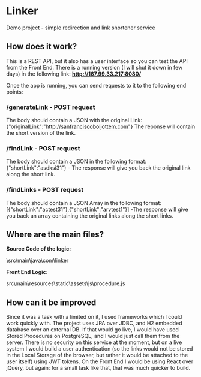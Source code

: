 # Linker
Demo project - simple redirection and link shortener service

## How does it work?

This is a REST API, but it also has a user interface so you can test the API from the Front End. There is a running version (I will shut it down in few days) in the following link: **http://167.99.33.217:8080/**

Once the app is running, you can send requests to it to the following end points:

### /generateLink    -   POST request
The body should contain a JSON with the original Link: {"originalLink":"http://sanfranciscoboljottem.com"}
The reponse will contain the short version of the link.

### /findLink    -   POST request
The body should contain a JSON in the following format: {"shortLink":"asdksi31"} - The response will give you back the original link along the short link.

### /findLinks    -   POST request
The body should contain a JSON Array in the following format: [{"shortLink":"actest31"},{"shortLink":"arvtest1"}] -The response will give you back an array containing the original links along the short links.

## Where are the main files?
**Source Code of the logic:**

\src\main\java\com\linker

**Front End Logic:**

src\main\resources\static\assets\js\procedure.js

## How can it be improved ##
Since it was a task with a limited on it, I used frameworks which I could work quickly with. The project uses JPA over JDBC, and H2 embedded database over an external DB. If that would go live, I would have used Stored Procedures on PostgreSQL, and I would just call them from the server. There is no security on this service at the moment, but on a live system I would build a user authentication (so the links would not be stored in the Local Storage of the browser, but rather it would be attached to the user itself) using JWT tokens. On the Front End I would be using React over jQuery, but again: for a small task like that, that was much quicker to build.

